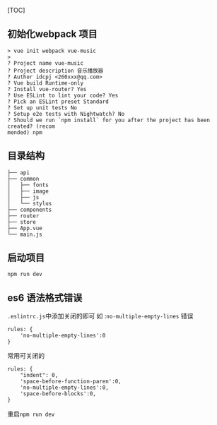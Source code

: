 [TOC]

## 初始化webpack 项目

```shell
> vue init webpack vue-music 
> 
? Project name vue-music
? Project description 音乐播放器
? Author idcpj <260xxx@qq.com>
? Vue build Runtime-only
? Install vue-router? Yes
? Use ESLint to lint your code? Yes
? Pick an ESLint preset Standard
? Set up unit tests No
? Setup e2e tests with Nightwatch? No
? Should we run `npm install` for you after the project has been created? (recom
mended) npm
```

## 目录结构
```
├── api
├── common
│   ├── fonts
│   ├── image
│   ├── js
│   └── stylus
├── components
├── router
├── store
├── App.vue
└── main.js
```

## 启动项目
`npm run dev`


## es6 语法格式错误
`.eslintrc.js`中添加关闭的即可
如 :`no-multiple-empty-lines` 错误
```
rules: {
    'no-multiple-empty-lines':0
}
```

常用可关闭的
```
rules: {
    "indent": 0,
    'space-before-function-paren':0,
    'no-multiple-empty-lines':0,
    'space-before-blocks':0,
}
```
重启`npm run dev`